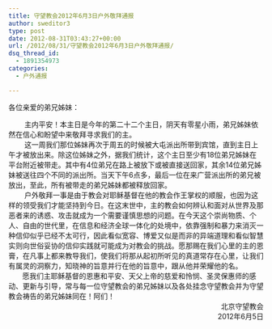 ```yaml
---
title: 守望教会2012年6月3日户外敬拜通报
author: sweditor3
type: post
date: 2012-08-31T03:43:27+00:00
url: /2012/08/31/守望教会2012年6月3日户外敬拜通报/
dsq_thread_id:
  - 1891354973
categories:
  - 户外通报

---
```

各位亲爱的弟兄姊妹：

<div>
          主内平安！本主日是今年的第二十二个主日，阴天有零星小雨，弟兄姊妹依然在信心和盼望中来敬拜寻求我们的主。
</div>

<div>
</div>

<div>
          这一周我们那位姊妹再次于周五的时候被大屯派出所带到宾馆，直到主日上午才被放出来。除这位姊妹之外，据我们统计，这个主日至少有18位弟兄姊妹在平台附近被带走。其中有4位弟兄在路上被放下或被直接送回家，其余14位弟兄姊妹被送往四个不同的派出所。当天下午6点多，最后一位在来广营派出所的弟兄被放出，至此，所有被带走的弟兄姊妹都被释放回家。
</div>

<div>
</div>

<div>
          户外敬拜一事是由于教会对耶稣基督在他的教会作王掌权的顺服，也因为这样的领受我们才能坚持到今日。在这末世中，主的教会如何辨认和面对从世界及那恶者来的诱惑、攻击就成为一个需要谨慎思想的问题。在今天这个崇尚物质、个人、自由的世代里，在信息和经济全球一体化的处境中，依靠强制和暴力来消灭一种信仰似乎已经不太可行，因此看似宽容、博爱又似是而非的异端道理和看似智慧实则向世俗妥协的信仰实践就可能成为对教会的挑战。愿那赐在我们心里的主的恩膏，在凡事上都来教导我们，使我们将那从起初所听见的真道常存在心里，让我们有属灵的洞察力，知晓神的旨意并行在他的旨意中，跟从他并荣耀他的名。
</div>

<div>
</div>

<div>
         愿我们主耶稣基督的恩惠和平安、天父上帝的慈爱和怜悯、圣灵保惠师的感动、更新与引导，常与每一位守望教会的弟兄姊妹以及各处挂念守望教会并为守望教会祷告的弟兄姊妹同在！阿们！
</div>

<div>
</div>

<div style="text-align: right;">
                        北京守望教会
</div>

<div style="text-align: right;">
                             2012年6月5日
</div>